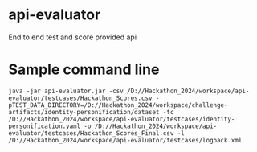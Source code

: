 # api-evaluator
End to end test and score provided api

# Sample command line
```shell
java -jar api-evaluator.jar -csv /D://Hackathon_2024/workspace/api-evaluator/testcases/Hackathon_Scores.csv -pTEST_DATA_DIRECTORY=/D://Hackathon_2024/workspace/challenge-artifacts/identity-personification/dataset -tc /D://Hackathon_2024/workspace/api-evaluator/testcases/identity-personification.yaml -o /D://Hackathon_2024/workspace/api-evaluator/testcases/Hackathon_Scores_Final.csv -l
/D://Hackathon_2024/workspace/api-evaluator/testcases/logback.xml
```
